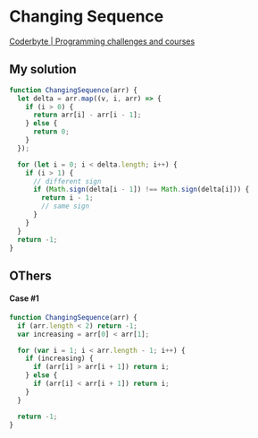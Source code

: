 # Changing Sequence

[Coderbyte | Programming challenges and courses](https://coderbyte.com/results/tkhwang:Changing%20Sequence:JavaScript)

## My solution

```javascript
function ChangingSequence(arr) {
  let delta = arr.map((v, i, arr) => {
    if (i > 0) {
      return arr[i] - arr[i - 1];
    } else {
      return 0;
    }
  });

  for (let i = 0; i < delta.length; i++) {
    if (i > 1) {
      // different sign
      if (Math.sign(delta[i - 1]) !== Math.sign(delta[i])) {
        return i - 1;
        // same sign
      }
    }
  }
  return -1;
}
```

## OThers

#### Case #1

```javascript
function ChangingSequence(arr) {
  if (arr.length < 2) return -1;
  var increasing = arr[0] < arr[1];

  for (var i = 1; i < arr.length - 1; i++) {
    if (increasing) {
      if (arr[i] > arr[i + 1]) return i;
    } else {
      if (arr[i] < arr[i + 1]) return i;
    }
  }

  return -1;
}
```
